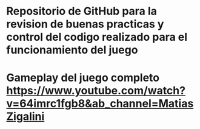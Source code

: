 # Repositorio de GitHub para la revision de buenas practicas y control del codigo realizado para el funcionamiento del juego
# Gameplay del juego completo https://www.youtube.com/watch?v=64imrc1fgb8&ab_channel=MatiasZigalini

